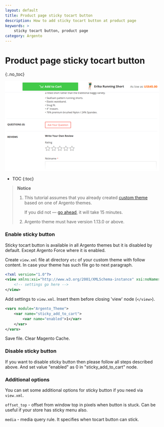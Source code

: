 ```yaml
---
layout: default
title: Product page sticky tocart button
description: How to add sticky tocart button at product page
keywords: >
    sticky tocart button, product page
category: Argento
---
```


# Product page sticky tocart button
{:.no_toc}

![Sticky tocart at Atgento Stripes](/images/m2/argento/customization/product/sticky-tocart.png)

* TOC
{:toc}

> **Notice**
>
> 1. This tutorial assumes that you already created [custom theme](../custom-theme/)
>    based on one of Argento themes.
>
>    If you did not &mdash; [go ahead](../custom-theme/), it will take 15 minutes.
>    
> 2. Argento theme must have version 1.13.0 or above.

### Enable sticky button

Sticky tocart button is available in all Argento themes but it is disabled by default. Except Argento Force where it is enabled.

Create `view.xml` file at directory `etc` of your custom theme with follow content. In case your theme has such file go to next paragraph.

```xml
<?xml version="1.0"?>
<view xmlns:xsi="http://www.w3.org/2001/XMLSchema-instance" xsi:noNamespaceSchemaLocation="urn:magento:framework:Config/etc/view.xsd">
    <!-- settings go here -->
</view>
```

Add settings to `view.xml`. Insert them before closing 'view' node (`</view>`).

```xml
<vars module="Argento_Theme">
    <var name="sticky_add_to_cart">
        <var name="enabled">1</var>
    </var>
</vars>
```

Save file. Clear Magento Cache.

### Disable sticky button

If you want to disable sticky button then please follow all steps described above. And set value "enabled" as 0 in "sticky_add_to_cart" node.

### Additional options

You can set some additional options for sticky button if you need via `view.xml`.

`offset_top` - offset from window top in pixels when button is stuck. Can be useful if your store has sticky menu also.

`media` - media query rule. It specifies when tocart button can stick.
